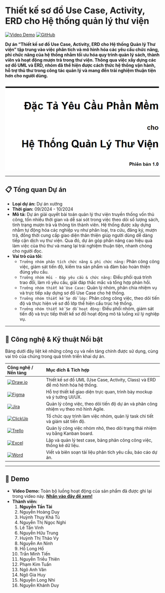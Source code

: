 # Thiết kế sơ đồ Use Case, Activity, ERD cho Hệ thống quản lý thư viện

[![Video Demo](https://img.shields.io/badge/Xem_Demo_Đầy_Đủ-FF0000?style=for-the-badge&logo=youtube&logoColor=white)](https://youtu.be/DVt-AaA_sTI)
[![GitHub](https://img.shields.io/badge/Xem_Mã_Nguồn-181717?style=for-the-badge&logo=github)](https://github.com/NTTai95/portfolio/tree/Library-Management-System)

**Dự án “Thiết kế sơ đồ Use Case, Activity, ERD cho Hệ thống Quản lý Thư viện” tập trung vào việc phân tích và mô hình hóa các yêu cầu chức năng, phi chức năng của hệ thống nhằm tối ưu hóa quy trình quản lý sách, thành viên và hoạt động mượn trả trong thư viện. Thông qua việc xây dựng các sơ đồ UML và ERD, nhóm đã thể hiện được cách thức hệ thống vận hành, hỗ trợ thủ thư trong công tác quản lý và mang đến trải nghiệm thuận tiện hơn cho người dùng.**

![Banner màn hình](./banner.png)

---

## 📋 Tổng quan Dự án

*   **Loại dự án:** Dự án xưởng
*   **Thời gian:** 09/2024 - 10/2024
*   **Mô tả:** Dự án giải quyết bài toán quản lý thư viện truyền thống vốn thủ công, tốn nhiều thời gian và dễ sai sót trong việc theo dõi số lượng sách, tình trạng mượn trả và thông tin thành viên. Hệ thống được xây dựng nhằm tự động hóa các nghiệp vụ như phân loại, tra cứu, đăng ký, mượn trả, đồng thời cung cấp giao diện thân thiện giúp người dùng dễ dàng tiếp cận dịch vụ thư viện. Qua đó, dự án góp phần nâng cao hiệu quả làm việc của thủ thư và mang lại trải nghiệm thuận tiện, nhanh chóng cho người đọc.
*   **Vai trò của tôi:**
    *   `Trưởng nhóm phân tích chức năng & phi chức năng:` Phân công công việc, giám sát tiến độ, kiểm tra sản phẩm và đảm bảo hoàn thiện đúng yêu cầu.
    *   `Trưởng nhóm Hỏi - Đáp yêu cầu & chức năng:` Điều phối quá trình trao đổi, làm rõ yêu cầu, giải đáp thắc mắc và tổng hợp phản hồi.
    *   `Trưởng nhóm thiết kế Use Case:` Quản lý nhóm, phân chia nhiệm vụ và trực tiếp xây dựng sơ đồ Use Case cho hệ thống.
    *   `Trưởng nhóm thiết kế Sơ đồ lớp:` Phân công công việc, theo dõi tiến độ và thực hiện vẽ sơ đồ lớp thể hiện cấu trúc hệ thống.
    *   `Trưởng nhóm thiết kế Sơ đồ hoạt động:` Điều phối nhóm, giám sát tiến độ và trực tiếp thiết kế sơ đồ hoạt động mô tả luồng xử lý nghiệp vụ.

---

## 🚀 Công nghệ & Kỹ thuật Nổi bật

Bảng dưới đây liệt kê những công cụ và nền tảng chính được sử dụng, cùng vai trò của chúng trong quá trình triển khai dự án.  

| Công nghệ / Nền tảng | Mục đích & Tích hợp |
| :--- | :--- |
| [![Draw.io](https://img.shields.io/badge/Draw.io-FF6C37?logo=diagramsdotnet&logoColor=white)](https://www.diagrams.net/) | Thiết kế sơ đồ UML (Use Case, Activity, Class) và ERD để mô hình hóa hệ thống. |
| [![Figma](https://img.shields.io/badge/Figma-F24E1E?logo=figma&logoColor=white)](https://www.figma.com/) | Hỗ trợ thiết kế giao diện trực quan, trình bày mockup và ý tưởng UI/UX. |
| [![Jira](https://img.shields.io/badge/Jira-0052CC?logo=jira&logoColor=white)](https://www.atlassian.com/software/jira) | Quản lý công việc, theo dõi tiến độ dự án và phân công nhiệm vụ theo mô hình Agile. |
| [![ClickUp](https://img.shields.io/badge/ClickUp-7B68EE?logo=clickup&logoColor=white)](https://clickup.com/) | Tổ chức quy trình làm việc nhóm, quản lý task chi tiết và giám sát tiến độ. |
| [![Trello](https://img.shields.io/badge/Trello-0052CC?logo=trello&logoColor=white)](https://trello.com/) | Quản lý công việc nhóm nhỏ, theo dõi trạng thái nhiệm vụ bằng Kanban board. |
| [![Excel](https://img.shields.io/badge/Microsoft%20Excel-217346?logo=microsoftexcel&logoColor=white)](https://www.microsoft.com/microsoft-365/excel) | Lập và quản lý test case, bảng phân công công việc, thống kê dữ liệu. |
| [![Word](https://img.shields.io/badge/Microsoft%20Word-2B579A?logo=microsoftword&logoColor=white)](https://www.microsoft.com/microsoft-365/word) | Viết và biên soạn tài liệu phân tích yêu cầu, báo cáo dự án. |

---

## 🎥 Demo

*   **Video Demo:** Toàn bộ luồng hoạt động của sản phẩm đã được ghi lại trong video này. **[Nhấn vào đây để xem!](https://youtu.be/DVt-AaA_sTI)**
*   **Thành viên:**
    1.   **Nguyễn Tấn Tài**
    2.   Nguyễn Hoàng Duy
    3.   Huỳnh Thụy Khả Tú
    4.   Nguyễn Thị Ngọc Nghi
    5.   Lê Tấn Vinh
    6.   Nguyễn Hữu Trung
    7.   Huỳnh Thị Thảo Vy
    8.   Nguyễn An Ninh
    9.   Hồ Long Hồ
    10.   Trần Minh Tiến
    11.   Nguyễn Triều Thiên
    12.   Phạm Kim Tuấn
    13.   Ngô Anh Văn
    14.   Ngô Gia Huy
    15.   Nguyễn Long Nhi
    16.   Nguyễn Khánh Duy